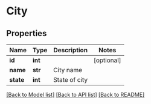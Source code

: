 # City

## Properties
Name | Type | Description | Notes
------------ | ------------- | ------------- | -------------
**id** | **int** |  | [optional] 
**name** | **str** | City name | 
**state** | **int** | State of city | 

[[Back to Model list]](../README.md#documentation-for-models) [[Back to API list]](../README.md#documentation-for-api-endpoints) [[Back to README]](../README.md)


